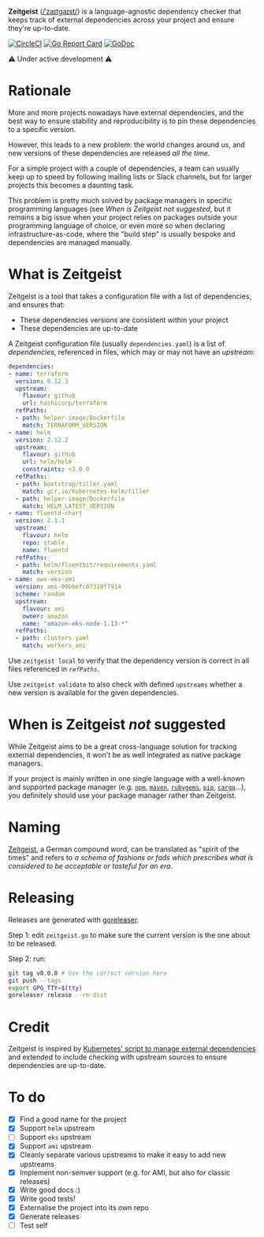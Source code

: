 **Zeitgeist** ([/ˈzaɪtɡaɪst/](https://en.wikipedia.org/wiki/Help:IPA/English)) is a language-agnostic dependency checker that keeps track of external dependencies across your project and ensure they're up-to-date.

[![CircleCI](https://circleci.com/gh/Pluies/zeitgeist.svg?style=shield)](https://circleci.com/gh/Pluies/zeitgeist)
[![Go Report Card](https://goreportcard.com/badge/github.com/Pluies/zeitgeist)](https://goreportcard.com/report/github.com/Pluies/zeitgeist)
[![GoDoc](https://godoc.org/github.com/Pluies/zeitgeist?status.svg)](https://godoc.org/github.com/Pluies/zeitgeist)

⚠️ Under active development ⚠️

Rationale
=========

More and more projects nowadays have external dependencies, and the best way to ensure stability and reproducibility is to pin these dependencies to a specific version.

However, this leads to a new problem: the world changes around us, and new versions of these dependencies are released _all the time_.

For a simple project with a couple of dependencies, a team can usually keep up to speed by following mailing lists or Slack channels, but for larger projects this becomes a daunting task.

This problem is pretty much solved by package managers in specific programming languages (see _When is Zeitgeist _not_ suggested_, but it remains a big issue when your project relies on packages outside your programming language of choice, or even more so when declaring infrastructure-as-code, where the "build step" is usually bespoke and dependencies are managed manually.

What is Zeitgeist
=================

Zeitgeist is a tool that takes a configuration file with a list of dependencies, and ensures that:

- These dependencies versions are consistent within your project
- These dependencies are up-to-date

A Zeitgeist configuration file (usually `dependencies.yaml`) is a list of _dependencies_, referenced in files, which may or may not have an _upstream_:

```yaml
dependencies:
- name: terraform
  version: 0.12.3
  upstream:
    flavour: github
    url: hashicorp/terraform
  refPaths:
  - path: helper-image/Dockerfile
    match: TERRAFORM_VERSION
- name: helm
  version: 2.12.2
  upstream:
    flavour: github
    url: helm/helm
    constraints: <3.0.0
  refPaths:
  - path: bootstrap/tiller.yaml
    match: gcr.io/kubernetes-helm/tiller
  - path: helper-image/Dockerfile
    match: HELM_LATEST_VERSION
- name: fluentd-chart
  version: 2.1.1
  upstream:
    flavour: helm
    repo: stable
    name: fluentd
  refPaths:
  - path: helm/fluentbit/requirements.yaml
    match: version
- name: aws-eks-ami
  version: ami-09bbefc07310f7914
  scheme: random
  upstream:
    flavour: ami
    owner: amazon
    name: "amazon-eks-node-1.13-*"
  refPaths:
  - path: clusters.yaml
    match: workers_ami
```

Use `zeitgeist local` to verify that the dependency version is correct in all files referenced in _`refPaths`_.

Use `zeitgeist validate` to also check with defined `upstreams` whether a new version is available for the given dependencies.

When is Zeitgeist _not_ suggested
=================================

While Zeitgeist aims to be a great cross-language solution for tracking external dependencies, it won't be as well integrated as native package managers.

If your project is mainly written in one single language with a well-known and supported package manager (e.g. [`npm`](https://www.npmjs.com/), [`maven`](https://maven.apache.org/), [`rubygems`](https://rubygems.org/), [`pip`](https://pypi.org/project/pip/), [`cargo`](https://crates.io/)...), you definitely should use your package manager rather than Zeitgeist.

Naming
======

[Zeitgeist](https://en.wikipedia.org/wiki/Zeitgeist), a German compound word, can be translated as "spirit of the times" and refers to _a schema of fashions or fads which prescribes what is considered to be acceptable or tasteful for an era_.

Releasing
=========

Releases are generated with [goreleaser]().

Step 1: edit `zeitgeist.go` to make sure the current version is the one about to be released.

Step 2: run:

```bash
git tag v0.0.0 # Use the correct version here
git push --tags
export GPG_TTY=$(tty)
goreleaser release --rm-dist
```

Credit
======

Zeitgeist is inspired by [Kubernetes' script to manage external dependencies](https://groups.google.com/forum/?pli=1#!topic/kubernetes-dev/cTaYyb1a18I) and extended to include checking with upstream sources to ensure dependencies are up-to-date.

To do
=====

- [x] Find a good name for the project
- [x] Support `helm` upstream
- [ ] Support `eks` upstream
- [x] Support `ami` upstream
- [x] Cleanly separate various upstreams to make it easy to add new upstreams
- [x] Implement non-semver support (e.g. for AMI, but also for classic releases)
- [x] Write good docs :)
- [x] Write good tests!
- [x] Externalise the project into its own repo
- [x] Generate releases
- [ ] Test self
